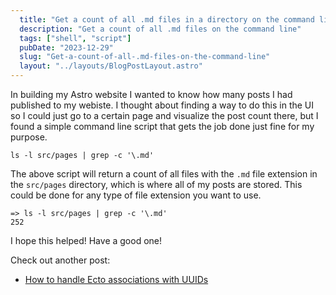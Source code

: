 ```yaml
---
  title: "Get a count of all .md files in a directory on the command line"
  description: "Get a count of all .md files on the command line"
  tags: ["shell", "script"]
  pubDate: "2023-12-29"
  slug: "Get-a-count-of-all-.md-files-on-the-command-line"
  layout: "../layouts/BlogPostLayout.astro"
---
```


In building my Astro website I wanted to know how many posts I had published to my webiste. I thought about finding a way to do this in the UI so I could just go to a certain page and visualize the post count there, but I found a simple command line script that gets the job done just fine for my purpose.

```
ls -l src/pages | grep -c '\.md'
```

The above script will return a count of all files with the `.md` file extension in the `src/pages` directory, which is where all of my posts are stored. This could be done for any type of file extension you want to use.

```
=> ls -l src/pages | grep -c '\.md'
252
```

I hope this helped! Have a good one!

Check out another post:
- [How to handle Ecto associations with UUIDs](https://tinytechtuts.com/2023-ecto-associations-with-uuids/)
